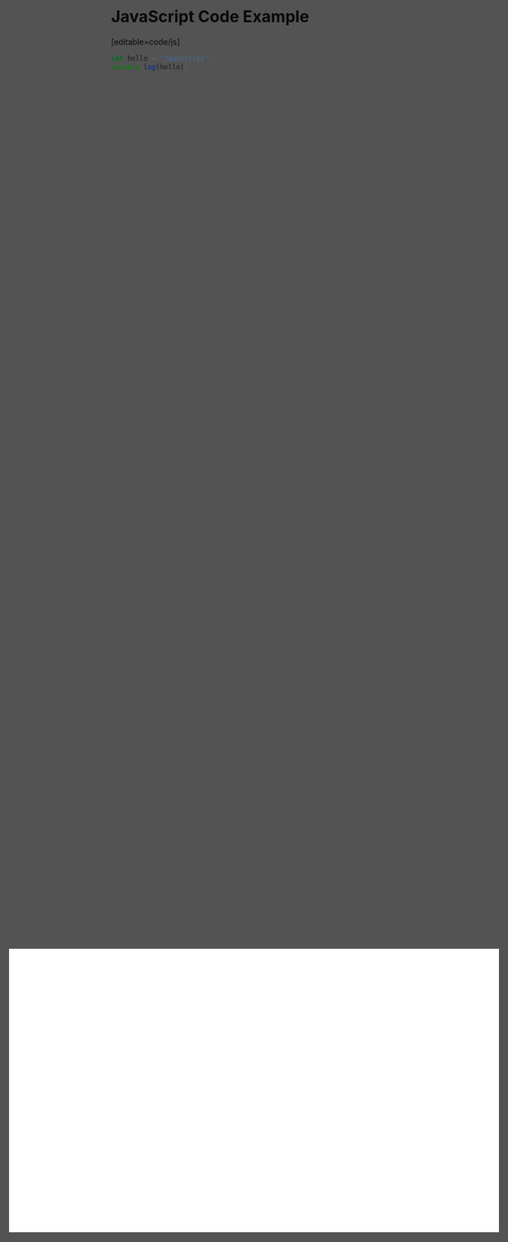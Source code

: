 # JavaScript Code Example

[editable=code/js]

<!-- backdrop -->
<div id="backdrop" style="background-color: #000000ab;
  position: absolute;
  top: 0;
  left: 0;
  width: 100%;
  height: 100%;
  ">
    <!-- container -->
    <div style="background-color: white;
      position: absolute;
      top: 5%;
      left: 5%;
      width: 90%;
      height: 90%;
      top: calc(50dvh - 250px);
      max-height: 500px;">
        <!-- html-editor -->
        <style>
          #html-editor-root {
            max-height: 500px;
          }
          #html-editor-root #main {
            margin-bottom: 0px;
          }
        </style>
        <div id="html-editor"></div>
    </div>
</div>

```js
let hello = "JavaScript";
console.log(hello);
```

<script type="module">
//  import { init } from '../../lib/html-editor/html-editor.js'
import { init } from 'https://yandeu.github.io/html-editor/js/index.js'
await init('html-editor', {
  footer: false,
  header: true,
  tabs: [
    {
      doc: `let hello = "JavaScript";\nconsole.log(hello);\n`,
      lang: 'javascript',
      fileName: 'demo'
    }
  ]
})

setTimeout(() => {
  const backdrop = document.getElementById('backdrop')
  backdrop.addEventListener('click', () => backdrop.remove())

  const jsBlocks = document.querySelectorAll('.language-javascript')

  // get text from .language-javascript
  let code = Array.from(jsBlocks[0].childNodes)
    .map(a => {
      if (a.nodeType == Node.TEXT_NODE) {
        return a.nodeValue
      } else {
        return a.innerText
      }
    })
    .join('')

  jsBlocks.forEach(a => {
    a.addEventListener('click', () => {
      console.log('click me')
    })
  })
}, 500)
</script>
